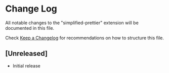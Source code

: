 # Change Log

All notable changes to the "simplified-prettier" extension will be documented in this file.

Check [Keep a Changelog](http://keepachangelog.com/) for recommendations on how to structure this file.

## [Unreleased]

- Initial release